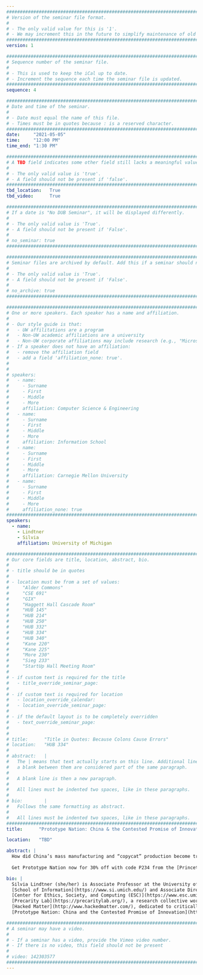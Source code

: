 ```yaml
---
################################################################################
# Version of the seminar file format.
#
# - The only valid value for this is '1'.
# - We may increment this in the future to simplify maintenance of old seminars.
################################################################################
version: 1

################################################################################
# Sequence number of the seminar file.
#
# - This is used to keep the iCal up to date.
# - Increment the sequence each time the seminar file is updated.
################################################################################
sequence: 4

################################################################################
# Date and time of the seminar.
#
# - Date must equal the name of this file.
# - Times must be in quotes because : is a reserved character.
################################################################################
date:     "2021-05-05"
time:     "12:00 PM"
time_end: "1:30 PM"

################################################################################
# A TBD field indicates some other field still lacks a meaningful value.
#
# - The only valid value is 'true'.
# - A field should not be present if 'false'.
################################################################################
tbd_location:   True
tbd_video:      True

################################################################################
# If a date is "No DUB Seminar", it will be displayed differently.
#
# - The only valid value is 'True'.
# - A field should not be present if 'False'.
#
# no_seminar: true
################################################################################

################################################################################
# Seminar files are archived by default. Add this if a seminar should not be.
#
# - The only valid value is 'True'.
# - A field should not be present if 'False'.
#
# no_archive: true
################################################################################

################################################################################
# One or more speakers. Each speaker has a name and affiliation.
#
# - Our style guide is that:
#   - UW affilitations are a program
#   - Non-UW academic affiliations are a university
#   - Non-UW corporate affiliations may include research (e.g., "Microsoft Research")
# - If a speaker does not have an affiliation:
#   - remove the affiliation field
#   - add a field 'affiliation_none: true'.
#
#
# speakers:
#   - name: 
#     - Surname
#     - First
#     - Middle
#     - More
#     affiliation: Computer Science & Engineering 
#   - name: 
#     - Surname
#     - First
#     - Middle
#     - More
#     affiliation: Information School 
#   - name: 
#     - Surname
#     - First
#     - Middle
#     - More
#     affiliation: Carnegie Mellon University 
#   - name:
#     - Surname
#     - First
#     - Middle
#     - More
#     affiliation_none: true
################################################################################
speakers:
  - name: 
    - Lindtner
    - Silvia
    affiliation: University of Michigan 

################################################################################
# Our core fields are title, location, abstract, bio.
#
# - title should be in quotes
#
# - location must be from a set of values:
#     "Alder Commons"
#     "CSE 691"
#     "GIX"
#     "Haggett Hall Cascade Room"
#     "HUB 145"
#     "HUB 214"
#     "HUB 250"
#     "HUB 332"
#     "HUB 334"
#     "HUB 340"
#     "Kane 220"
#     "Kane 225"
#     "More 230"
#     "Sieg 233"
#     "StartUp Hall Meeting Room"
#
# - if custom text is required for the title
#   - title_override_seminar_page:
#
# - if custom text is required for location
#   - location_override_calendar:
#   - location_override_seminar_page:
#
# - if the default layout is to be completely overridden
#   - text_override_seminar_page:
#
#
# title:      "Title in Quotes: Because Colons Cause Errors"
# location:   "HUB 334"
#
# abstract:   |
#   The | means that text actually starts on this line. Additional lines without
#   a blank between them are considered part of the same paragraph.
#
#   A blank line is then a new paragraph.
#
#   All lines must be indented two spaces, like in these paragraphs.
#
# bio:        |
#   Follows the same formatting as abstract.
#
#   All lines must be indented two spaces, like in these paragraphs.
################################################################################
title:      "Prototype Nation: China & the Contested Promise of Innovation"

location:   "TBD"

abstract: |
  How did China’s mass manufacturing and “copycat” production become transformed, in the global tech imagination, from something holding the nation back to one of its key assets? Prototype Nation offers a transnational analysis of how the promise of democratized innovation and entrepreneurial life has shaped China’s governance and global image. Lindtner reveals how a growing distrust in Western models of progress and development, including Silicon Valley and the tech industry after the financial crisis of 2007–8, shaped the rise of the global maker movement and the vision of China as a “new frontier” of innovation. Lindtner’s investigations draw on more than a decade of research in makerspaces, tech incubators, corporate offices, and factories. She examines how the ideals of the maker movement, to intervene in social and economic structures, served the technopolitical project of prototyping a “new” optimistic, assertive, and global China. In doing so, Lindtner demonstrates that entrepreneurial living influences governance, education, policy, investment, and urban redesign in ways that normalize the persistence of sexism, racism, colonialism, and labor exploitation. Prototype Nation shows that by attending to the bodies and sites that nurture entrepreneurial life, technology can be extricated from the seemingly endless cycle of promise and violence. 
  
  Get Prototype Nation now for 30% off with code P234 from the [Princeton U Press website](https://press.princeton.edu/books/paperback/9780691207674/prototype-nation).

bio: |
  Silvia Lindtner (she/her) is Associate Professor at the University of Michigan in the 
  [School of Information](https://www.si.umich.edu/) and Associate Director of the 
  [Center for Ethics, Society, and Computing (ESC)](https://www.esc.umich.edu/). She is a founding member of 
  [Precarity Lab](https://precaritylab.org/), a research collective working on various forms of insecurity, vulnerability, and social and cultural exclusion that digital platforms produce, and mediate. She is the co-founder of the China research collective 
  [Hacked Matter](http://www.hackedmatter.com/), dedicated to critically investigating processes of technology innovation, urban design, and production cultures in China. Lindtner's research interests include cultures and politics of technology innovation and entrepreneurship, with a particular focus on the gendered and racialized forms of labor necessary to incubate entrepreneurial life and sustain technological promise. Lindtner draws from more than ten years of multi-sited ethnographic research, with a particular focus on China's shifting position in the global political economy of technology production, economic development, and science and technology policy. She is the author of 
  [Prototype Nation: China and the Contested Promise of Innovation](https://press.princeton.edu/books/hardcover/9780691179483/prototype-nation) (Princeton University Press, 2020). The book reveals how a growing distrust in Western models of progress and development, including Silicon Valley and the tech industry after the financial crisis of 2007–8, shaped the vision of China as a “new frontier” of innovation. Lindtner unpacks how this promise of entrepreneurial life has influenced governance, education, policy, investment, and urban redesign in ways that normalize the persistence of sexism and racist forms of violence and colonial logics of othering. Lindtner’s work contributes to the fields of STS (science and technology studies), cultural and feminist anthropology, China studies, HCI (human computer interaction), global communication studies, science and technology policy, and design. Her research has been awarded support from the US National Science Foundation, IMLS, Intel Labs, Google Anita Borg, and the Chinese National Natural Science Foundation. 

################################################################################
# A seminar may have a video.
#
# - If a seminar has a video, provide the Vimeo video number.
# - If there is no video, this field should not be present
#
# video: 142303577
################################################################################
---
```

